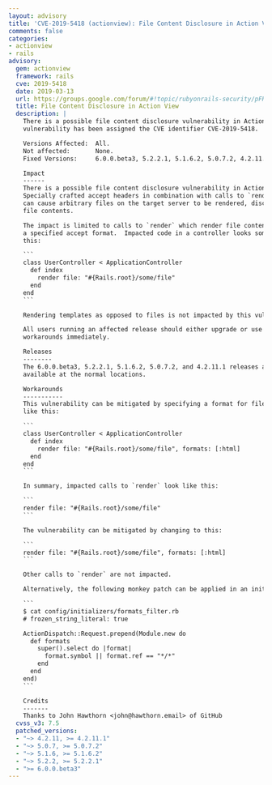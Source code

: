 ```yaml
---
layout: advisory
title: 'CVE-2019-5418 (actionview): File Content Disclosure in Action View'
comments: false
categories:
- actionview
- rails
advisory:
  gem: actionview
  framework: rails
  cve: 2019-5418
  date: 2019-03-13
  url: https://groups.google.com/forum/#!topic/rubyonrails-security/pFRKI96Sm8Q
  title: File Content Disclosure in Action View
  description: |
    There is a possible file content disclosure vulnerability in Action View. This
    vulnerability has been assigned the CVE identifier CVE-2019-5418.

    Versions Affected:  All.
    Not affected:       None.
    Fixed Versions:     6.0.0.beta3, 5.2.2.1, 5.1.6.2, 5.0.7.2, 4.2.11.1

    Impact
    ------
    There is a possible file content disclosure vulnerability in Action View.
    Specially crafted accept headers in combination with calls to `render file:`
    can cause arbitrary files on the target server to be rendered, disclosing the
    file contents.

    The impact is limited to calls to `render` which render file contents without
    a specified accept format.  Impacted code in a controller looks something like
    this:

    ```
    class UserController < ApplicationController
      def index
        render file: "#{Rails.root}/some/file"
      end
    end
    ```

    Rendering templates as opposed to files is not impacted by this vulnerability.

    All users running an affected release should either upgrade or use one of the
    workarounds immediately.

    Releases
    --------
    The 6.0.0.beta3, 5.2.2.1, 5.1.6.2, 5.0.7.2, and 4.2.11.1 releases are
    available at the normal locations.

    Workarounds
    -----------
    This vulnerability can be mitigated by specifying a format for file rendering,
    like this:

    ```
    class UserController < ApplicationController
      def index
        render file: "#{Rails.root}/some/file", formats: [:html]
      end
    end
    ```

    In summary, impacted calls to `render` look like this:

    ```
    render file: "#{Rails.root}/some/file"
    ```

    The vulnerability can be mitigated by changing to this:

    ```
    render file: "#{Rails.root}/some/file", formats: [:html]
    ```

    Other calls to `render` are not impacted.

    Alternatively, the following monkey patch can be applied in an initializer:

    ```
    $ cat config/initializers/formats_filter.rb
    # frozen_string_literal: true

    ActionDispatch::Request.prepend(Module.new do
      def formats
        super().select do |format|
          format.symbol || format.ref == "*/*"
        end
      end
    end)
    ```

    Credits
    -------
    Thanks to John Hawthorn <john@hawthorn.email> of GitHub
  cvss_v3: 7.5
  patched_versions:
  - "~> 4.2.11, >= 4.2.11.1"
  - "~> 5.0.7, >= 5.0.7.2"
  - "~> 5.1.6, >= 5.1.6.2"
  - "~> 5.2.2, >= 5.2.2.1"
  - ">= 6.0.0.beta3"
---
```

